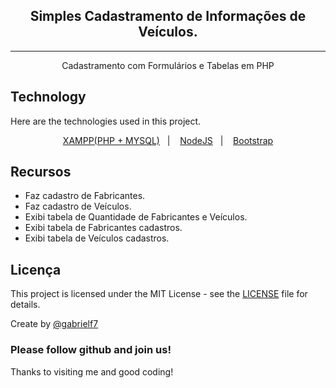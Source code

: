 <div align="center">
  <h2>Simples Cadastramento de Informações de Veículos.</h2>
  <hr/>
  <p>Cadastramento com Formulários e Tabelas em PHP</p>
</div>

## Technology 

Here are the technologies used in this project.

<p align="center">
  <a href="https://www.apachefriends.org/index.html">XAMPP(PHP + MYSQL)</a>&nbsp;&nbsp;&nbsp;|&nbsp;&nbsp;&nbsp;
  <a href="https://nodejs.org/en/download/">NodeJS</a>&nbsp;&nbsp;&nbsp;|&nbsp;&nbsp;&nbsp;
  <a href="https://getbootstrap.com/docs/4.5/getting-started/introduction/">Bootstrap</a>
</p>

## Recursos
 
  - Faz cadastro de Fabricantes.
  - Faz cadastro de Veículos.
  - Exibi tabela de Quantidade de Fabricantes e Veículos.
  - Exibi tabela de Fabricantes cadastros. 
  - Exibi tabela de Veículos cadastros.

## Licença

This project is licensed under the MIT License - see the [LICENSE](https://github.com/gabrielf7/dev-pwa/blob/master/LICENSE) file for details.

Create by [@gabrielf7](https://github.com/gabrielf7)

### Please follow github and join us!
Thanks to visiting me and good coding!
